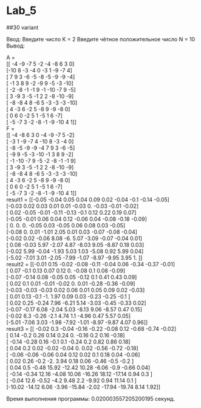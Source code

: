 # Lab_5
##30 variant

Ввод: 
Введите число K = 2 
Введите чётное положительное число N = 10 
Вывод: 

A =   
[[ -4  -9  -7   5  -2  -4  -8   6   3   0]  
 [-10   8  -3  -4   0  -3   1  -9  -7   4]  
 [  7   9   3  -6  -5  -8  -5  -9  -9  -4]  
 [ -1   3   8   9  -2  -9   9  -5  -3 -10]  
 [ -2  -8  -1  -1   9  -1 -10  -7   9  -5]  
 [  3  -9   3  -5  -1   2   2  -8 -10  -9]  
 [ -8  -8   4   8  -6   5  -3  -3  -3 -10]  
 [  4  -3   6  -2   5  -8   9  -9  -8   0]  
 [  0   6   0  -2   5   1  -5   1   6  -7]  
 [ -5  -7   3  -2  -8  -1  -9 -10   4   1]]  
F =   
[[ -4  -8   6   3   0  -4  -9  -7   5  -2]  
 [ -3   1  -9  -7   4 -10   8  -3  -4   0]  
 [ -8  -5  -9  -9  -4   7   9   3  -6  -5]  
 [ -9   9  -5  -3 -10  -1   3   8   9  -2]  
 [ -1 -10  -7   9  -5  -2  -8  -1  -1   9]  
 [  3  -9   3  -5  -1   2   2  -8 -10  -9]  
 [ -8  -8   4   8  -6   5  -3  -3  -3 -10]  
 [  4  -3   6  -2   5  -8   9  -9  -8   0]  
 [  0   6   0  -2   5   1  -5   1   6  -7]  
 [ -5  -7   3  -2  -8  -1  -9 -10   4   1]]  
result1 =  [[-0.05 -0.04  0.05  0.04  0.09  0.02 -0.04 -0.1  -0.14 -0.05]  
 [-0.03  0.02  0.03  0.01  0.01 -0.03  0.   -0.03 -0.01 -0.02]  
 [ 0.02 -0.05 -0.01 -0.11 -0.13 -0.1   0.12  0.22  0.19  0.07]  
 [-0.05 -0.01  0.06  0.04  0.12 -0.06  0.04 -0.08 -0.18 -0.09]  
 [ 0.    0.    0.   -0.05  0.03 -0.05  0.06  0.08  0.03 -0.05]  
 [-0.08  0.    0.01 -1.01  2.05  0.01  0.03 -0.07 -0.08 -0.04]  
 [-0.02  0.02 -0.06  8.08 -6.    5.07 -3.09 -0.07 -0.04  0.01]  
 [ 0.08 -0.03  5.97 -2.07  4.87 -8.03  9.05 -8.87  0.18  0.03]  
 [-0.02  5.99 -0.04 -1.93  5.03  1.03 -5.08  0.92  5.99  0.04]  
 [-5.02 -7.01  3.01 -2.05 -7.99 -1.07 -8.97 -9.95  3.95  1.  ]]  
result2 =  [[-0.01  0.15 -0.02 -0.08 -0.11 -0.04  0.06 -0.34 -0.37 -0.01]  
 [ 0.07 -0.1   0.13  0.07  0.12  0.   -0.08  0.1   0.08 -0.09]  
 [-0.07 -0.14  0.08 -0.05  0.05 -0.12  0.1   0.41  0.43  0.09]  
 [ 0.02  0.1   0.01 -0.01 -0.02  0.    0.01 -0.28 -0.36 -0.09]  
 [-0.03 -0.03 -0.03  0.02  0.06  0.01  0.05  0.09  0.02 -0.03]  
 [ 0.01  0.13 -0.1  -1.    1.97  0.09  0.03 -0.23 -0.25 -0.1 ]  
 [ 0.02  0.25 -0.24  7.96 -6.21  5.14 -3.03 -0.45 -0.33  0.02]  
 [-0.07 -0.17  6.08 -2.04  5.03 -8.13  9.06 -8.57  0.47  0.15]  
 [-0.02  6.3  -0.26 -2.1   4.74  1.1  -4.96  0.47  5.57  0.05]  
 [-5.01 -7.06  3.03 -1.98 -7.92 -1.01 -8.97 -9.87  4.07  0.96]]  
result3 =  [[ -0.02   0.3   -0.04  -0.16  -0.22  -0.08   0.12  -0.68  -0.74  -0.02]  
 [  0.14  -0.2    0.26   0.14   0.24   0.    -0.16   0.2    0.16  -0.18]  
 [ -0.14  -0.28   0.16  -0.1    0.1   -0.24   0.2    0.82   0.86   0.18]  
 [  0.04   0.2    0.02  -0.02  -0.04   0.     0.02  -0.56  -0.72  -0.18]  
 [ -0.06  -0.06  -0.06   0.04   0.12   0.02   0.1    0.18   0.04  -0.06]  
 [  0.02   0.26  -0.2   -2.     3.94   0.18   0.06  -0.46  -0.5   -0.2 ]  
 [  0.04   0.5   -0.48  15.92 -12.42  10.28  -6.06  -0.9   -0.66   0.04]  
 [ -0.14  -0.34  12.16  -4.08  10.06 -16.26  18.12 -17.14   0.94   0.3 ]  
 [ -0.04  12.6   -0.52  -4.2    9.48   2.2   -9.92   0.94  11.14   0.1 ]  
 [-10.02 -14.12   6.06  -3.96 -15.84  -2.02 -17.94 -19.74   8.14   1.92]]  
 
Время выполнения программы: 0.020003557205200195 секунд.  
